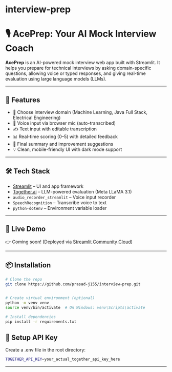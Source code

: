 # interview-prep

# 🎙️ AcePrep: Your AI Mock Interview Coach

**AcePrep** is an AI-powered mock interview web app built with Streamlit. It helps you prepare for technical interviews by asking domain-specific questions, allowing voice or typed responses, and giving real-time evaluation using large language models (LLMs).

---

## 🚀 Features

- 🎯 Choose interview domain (Machine Learning, Java Full Stack, Electrical Engineering)
- 🎤 Voice input via browser mic (auto-transcribed)
- ✍️ Text input with editable transcription
- 📊 Real-time scoring (0–5) with detailed feedback
- 🧠 Final summary and improvement suggestions
- 💡 Clean, mobile-friendly UI with dark mode support

---

## 🛠️ Tech Stack

- [Streamlit](https://streamlit.io) – UI and app framework  
- [Together.ai](https://www.together.ai/) – LLM-powered evaluation (Meta LLaMA 3.1)
- `audio_recorder_streamlit` – Voice input recorder
- `SpeechRecognition` – Transcribe voice to text
- `python-dotenv` – Environment variable loader

---

## 🧪 Live Demo

👉 Coming soon! (Deployed via [Streamlit Community Cloud](https://streamlit.io/cloud))

---

## 📦 Installation

```bash
# Clone the repo
git clone https://github.com/prasad-j155/interview-prep.git


# Create virtual environment (optional)
python -m venv venv
source venv/bin/activate  # On Windows: venv\Scripts\activate

# Install dependencies
pip install -r requirements.txt
```

##  🔐 Setup API Key
Create a .env file in the root directory:

```bash
TOGETHER_API_KEY=your_actual_together_api_key_here
```
---
